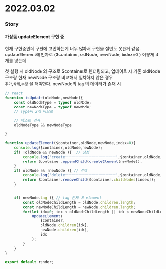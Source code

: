 # 2022.03.02


### Story

#### 가상돔 updateElement 구현 중
현재 구현중인데 구현에 고민하는게 너무 많아서 구현을 절반도 못한거 같음.    
updateElement에 인자로 ($container, oldNode, newNode, index=0 )  이렇게 4개를 넣는데 

첫 실행 시 oldNode 의 구조로 $container로 렌더링되고,
업데이트 시 기존 oldNode 구조랑 현재 newNode 구조랑 비교해서 일치하지 않은 경우    
`추가`,`삭제`,`수정` 을 해야한다.
newNode의 tag 의 데이터가 존재 시 

```js
// react
function isUpdate(oldNode,newNode){
	const oldNodeType = typeof oldNode;
	const newNodeType = typeof newNode;
	// Type이 2개 이므로 

	// 텍스트 검사
	oldNodeType && newNodeType

}

function updateElement($container,oldNode,newNode,index=0){
	console.log($container,oldNode,newNode);
	if( !oldNode && newNode ){  // 생성
		console.log('createㅡㅡㅡㅡㅡㅡㅡㅡㅡㅡㅡㅡㅡㅡㅡ',$container,oldNode,newNode);
		return $container.appendChild(createElement(newNode));
	}
	if( oldNode && !newNode ){ // 삭제
		console.log('deleteㅡㅡㅡㅡㅡㅡㅡㅡㅡㅡㅡㅡㅡㅡㅡ',$container,oldNode,newNode);
		return $container.removeChild($container.childNodes[index]);
	}


	if( newNode.tag ){ // tag 존재 시 element 
		const oldNodeChildLength = oldNode.children.length;
		const newNodeChildLength = newNode.children.length;
		for(let idx=0; idx < oldNodeChildLength || idx < newNodeChildLength; idx++){
			updateElement(
				$container,
				oldNode.children[idx],
				newNode.children[idx],
				idx
			);
		}
	}
}

export default render;

```